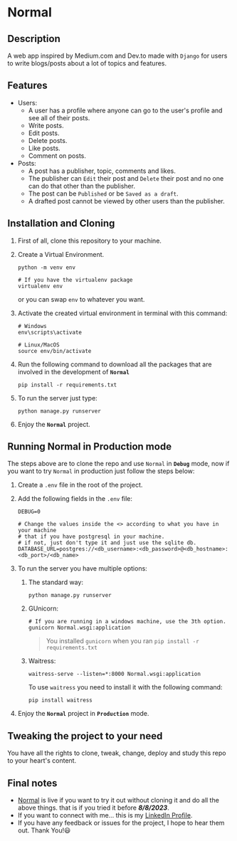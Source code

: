 # Normal

## Description

A web app inspired by Medium.com and Dev.to made with `Django` for users to write blogs/posts about a lot of topics and features.

## Features

-   Users:
    -   A user has a profile where anyone can go to the user's profile and see all of their posts.
    -   Write posts.
    -   Edit posts.
    -   Delete posts.
    -   Like posts.
    -   Comment on posts.
-   Posts:
    -   A post has a publisher, topic, comments and likes.
    -   The publisher can `Edit` their post and `Delete` their post and no one can do that other than the publisher.
    -   The post can be `Published` or be `Saved as a draft`.
    -   A drafted post cannot be viewed by other users than the publisher.

## Installation and Cloning

1. First of all, clone this repository to your machine.
2. Create a Virtual Environment.

    ```
    python -m venv env

    # If you have the virtualenv package
    virtualenv env
    ```

    or you can swap `env` to whatever you want.

3. Activate the created virtual environment in terminal with this command:

    ```
    # Windows
    env\scripts\activate

    # Linux/MacOS
    source env/bin/activate
    ```

4. Run the following command to download all the packages that are involved in the development of **`Normal`**
    ```
    pip install -r requirements.txt
    ```
5. To run the server just type:
    ```
    python manage.py runserver
    ```
6. Enjoy the **`Normal`** project.

## Running Normal in Production mode

The steps above are to clone the repo and use `Normal` in **`Debug`** mode, now if you want to try `Normal` in production just follow the steps below:

1. Create a `.env` file in the root of the project.
2. Add the following fields in the `.env` file:

    ```
    DEBUG=0

    # Change the values inside the <> according to what you have in your machine
    # that if you have postgresql in your machine.
    # if not, just don't type it and just use the sqlite db.
    DATABASE_URL=postgres://<db_username>:<db_password>@<db_hostname>:<db_port>/<db_name>
    ```

3. To run the server you have multiple options:
    1. The standard way:
        ```
        python manage.py runserver
        ```
    2. GUnicorn:
        ```
        # If you are running in a windows machine, use the 3th option.
        gunicorn Normal.wsgi:application
        ```
        > You installed `gunicorn` when you ran `pip install -r requirements.txt`
    3. Waitress:
        ```
        waitress-serve --listen=*:8000 Normal.wsgi:application
        ```
        To use `waitress` you need to install it with the following command:
        ```
        pip install waitress
        ```
4. Enjoy the **`Normal`** project in **`Production`** mode.

## Tweaking the project to your need

You have all the rights to clone, tweak, change, deploy and study this repo to your heart's content.

## Final notes

-   [Normal](https://normal-kjbk.onrender.com/) is live if you want to try it out without cloning it and do all the above things.
    that is if you tried it before **_8/8/2023_**.
-   If you want to connect with me... this is my [LinkedIn Profile](https://www.linkedin.com/in/yousefayash65/).
-   If you have any feedback or issues for the project, I hope to hear them out. Thank You!😃
